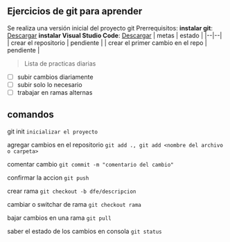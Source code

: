 ## Ejercicios de git para aprender

Se realiza una versión inicial del proyecto git
Prerrequisitos:
**instalar git**: [Descargar](https://git-scm.com/downloads)
**instalar Visual Studio Code**: [Descargar](https://code.visualstudio.com/download)
| metas | estado  |
|--|--|
| crear el repositorio | pendiente |
| crear el primer cambio en el repo | pendiente |

>  Lista de practicas diarias
 - [ ]  subir cambios diariamente
 - [ ] subir solo lo necesario
 - [ ] trabajar en ramas alternas

 ## comandos
 git init
 ```inicializar el proyecto```
 
agregar cambios en el repositorio
 ``` git add ., git add <nombre del archivo o carpeta> ```
 
 comentar cambio
 ``` git commit -m "comentario del cambio" ```
 
 confirmar la accion
 ``` git push ```
 
 crear rama
 ``` git checkout -b dfe/descripcion ```
 
 cambiar o switchar de rama
 ``` git checkout rama ```
 
 bajar cambios en una rama
 ``` git pull ```
 
 saber el estado de los cambios en consola
 ``` git status ```


